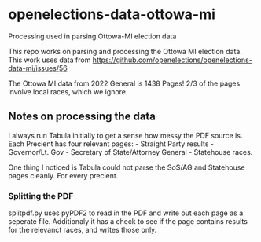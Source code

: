 # openelections-data-ottowa-mi
Processing used in parsing Ottowa-MI election data

This repo works on parsing and processing the Ottowa MI election data.
This work uses data from https://github.com/openelections/openelections-data-mi/issues/56

The Ottowa MI data from 2022 General is 1438 Pages!
2/3 of the pages involve local races, which we ignore.

## Notes on processing the data

I always run Tabula initially to get a sense how messy the PDF source is.
Each Precient has four relevant pages:
    - Straight Party results
    - Governor/Lt. Gov
    - Secretary of State/Attorney General
    - Statehouse races.

One thing I noticed is Tabula could not parse the SoS/AG and Statehouse pages
cleanly.  For every precient.

### Splitting the PDF

splitpdf.py uses pyPDF2 to read in the PDF and write out each page as a
seperate file. Additionaly it has a check to see if the page contains
results for the relevanct races, and writes those only.

